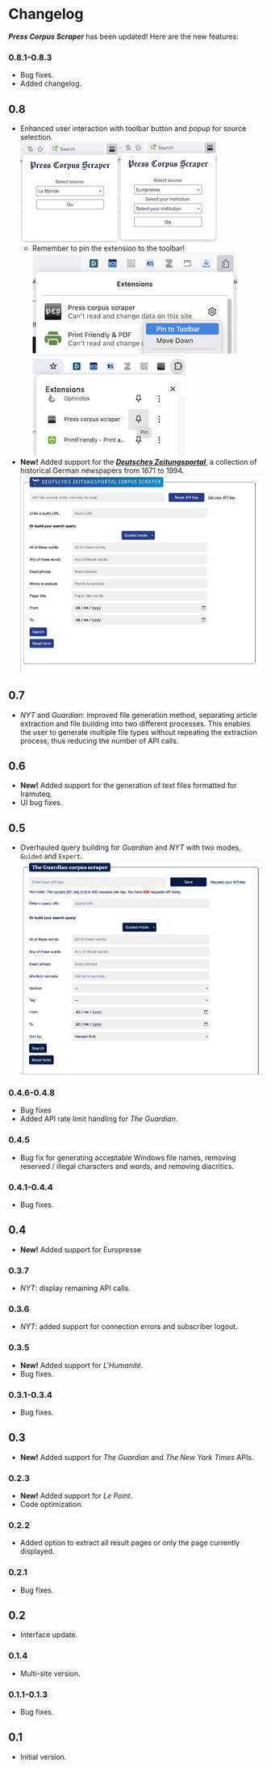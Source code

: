 # Changelog

**_Press Corpus Scraper_** has been updated! Here are the new features:

### 0.8.1-0.8.3

-   Bug fixes.
-   Added changelog.

## 0.8

-   Enhanced user interaction with toolbar button and popup for source selection.  
    <img src="images/pcs-popup.png" style="display: inline"/><img src="images/pcs-popup-europresse.png" style="display: inline"/>
    -   Remember to pin the extension to the toolbar!
        <img src="images/pin-firefox.png" style="display: inline"/><img src="images/pin-chrome.png" style="display: inline"/>
-   **New!** Added support for the [**_Deutsches Zeitungsportal_**](https://www.deutsche-digitale-bibliothek.de/newspaper?lang=en), a collection of historical German newspapers from 1671 to 1994.
    <img src="images/dzp.png"/>

## 0.7

-   _NYT_ and _Guardian_: improved file generation method, separating article extraction and file building into two different processes. This enables the user to generate multiple file types without repeating the extraction process, thus reducing the number of API calls.

## 0.6

-   **New!** Added support for the generation of text files formatted for Iramuteq.
-   UI bug fixes.

## 0.5

-   Overhauled query building for _Guardian_ and _NYT_ with two modes, `Guided` and `Expert`.
    <img src="images/guardian.png"/>

### 0.4.6-0.4.8

-   Bug fixes
-   Added API rate limit handling for _The Guardian_.

### 0.4.5

-   Bug fix for generating acceptable Windows file names, removing reserved / illegal characters and words, and removing diacritics.

### 0.4.1-0.4.4

-   Bug fixes.

## 0.4

-   **New!** Added support for Europresse

### 0.3.7

-   _NYT_: display remaining API calls.

### 0.3.6

-   _NYT_: added support for connection errors and subscriber logout.

### 0.3.5

-   **New!** Added support for _L'Humanité_.
-   Bug fixes.

### 0.3.1-0.3.4

-   Bug fixes.

## 0.3

-   **New!** Added support for _The Guardian_ and _The New York Times_ APIs.

### 0.2.3

-   **New!** Added support for _Le Point_.
-   Code optimization.

### 0.2.2

-   Added option to extract all result pages or only the page currently displayed.

### 0.2.1

-   Bug fixes.

## 0.2

-   Interface update.

### 0.1.4

-   Multi-site version.

### 0.1.1-0.1.3

-   Bug fixes.

## 0.1

-   Initial version.
